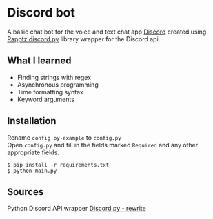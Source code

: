 # Discord bot
A basic chat bot for the voice and text chat app [Discord](https://discordapp.com/) created using [Rapptz discord.py](https://github.com/Rapptz/discord.py) library wrapper for the Discord api.

## What I learned
* Finding strings with regex
* Asynchronous programming
* Time formatting syntax
* Keyword arguments

## Installation
Rename `config.py-example` to `config.py`\
Open `config.py` and fill in the fields marked `Required` and any other appropriate fields.
```
$ pip install -r requirements.txt
$ python main.py
 ```
 
## Sources
Python Discord API wrapper [Discord.py - rewrite](https://github.com/Rapptz/discord.py)